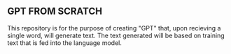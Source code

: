 ## GPT FROM SCRATCH

This repository is for the purpose of creating "GPT" that, upon recieving a single word, will generate text. The text generated will be based on training text that is fed into the language model.